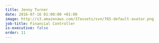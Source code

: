 ```yaml
---
title: Jenny Turner
date: 2016-07-16 01:00:00 +01:00
image: http://s3.amazonaws.com/37assets/svn/765-default-avatar.png
job-title: Financial Controller
is-executive: false
order: 11
---
```

